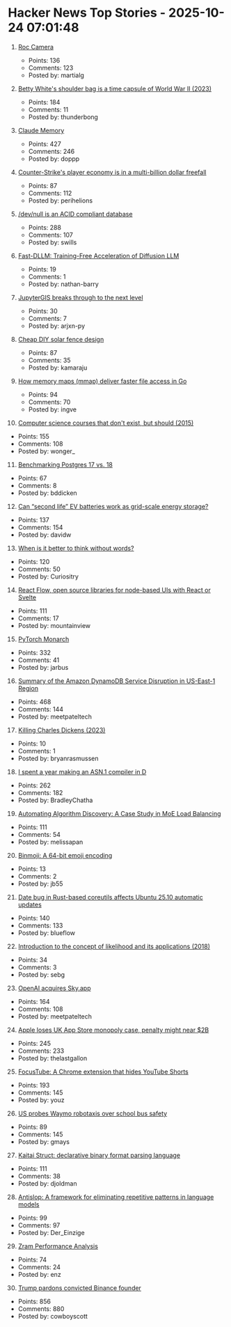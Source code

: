 # Hacker News Top Stories - 2025-10-24 07:01:48

1. [Roc Camera](https://roc.camera/)
   - Points: 136
   - Comments: 123
   - Posted by: martialg

2. [Betty White's shoulder bag is a time capsule of World War II (2023)](https://americanhistory.si.edu/explore/stories/betty-white-world-war-ii)
   - Points: 184
   - Comments: 11
   - Posted by: thunderbong

3. [Claude Memory](https://www.anthropic.com/news/memory)
   - Points: 427
   - Comments: 246
   - Posted by: doppp

4. [Counter-Strike's player economy is in a multi-billion dollar freefall](https://www.polygon.com/counter-strike-cs-player-economy-multi-billion-dollar-freefall/)
   - Points: 87
   - Comments: 112
   - Posted by: perihelions

5. [/dev/null is an ACID compliant database](https://jyu.dev/blog/why-dev-null-is-an-acid-compliant-database/)
   - Points: 288
   - Comments: 107
   - Posted by: swills

6. [Fast-DLLM: Training-Free Acceleration of Diffusion LLM](https://arxiv.org/abs/2505.22618)
   - Points: 19
   - Comments: 1
   - Posted by: nathan-barry

7. [JupyterGIS breaks through to the next level](https://eo4society.esa.int/2025/10/16/jupytergis-breaks-through-to-the-next-level/)
   - Points: 30
   - Comments: 7
   - Posted by: arjxn-py

8. [Cheap DIY solar fence design](https://joeyh.name/blog/entry/cheap_DIY_solar_fence_design/)
   - Points: 87
   - Comments: 35
   - Posted by: kamaraju

9. [How memory maps (mmap) deliver faster file access in Go](https://info.varnish-software.com/blog/how-memory-maps-mmap-deliver-25x-faster-file-access-in-go)
   - Points: 94
   - Comments: 70
   - Posted by: ingve

10. [Computer science courses that don't exist, but should (2015)](https://prog21.dadgum.com/210.html)
   - Points: 155
   - Comments: 108
   - Posted by: wonger_

11. [Benchmarking Postgres 17 vs. 18](https://planetscale.com/blog/benchmarking-postgres-17-vs-18)
   - Points: 67
   - Comments: 8
   - Posted by: bddicken

12. [Can “second life” EV batteries work as grid-scale energy storage?](https://www.volts.wtf/p/can-second-life-ev-batteries-work)
   - Points: 137
   - Comments: 154
   - Posted by: davidw

13. [When is it better to think without words?](https://www.henrikkarlsson.xyz/p/wordless-thought)
   - Points: 120
   - Comments: 50
   - Posted by: Curiositry

14. [React Flow, open source libraries for node-based UIs with React or Svelte](https://github.com/xyflow/xyflow)
   - Points: 111
   - Comments: 17
   - Posted by: mountainview

15. [PyTorch Monarch](https://pytorch.org/blog/introducing-pytorch-monarch/)
   - Points: 332
   - Comments: 41
   - Posted by: jarbus

16. [Summary of the Amazon DynamoDB Service Disruption in US-East-1 Region](https://aws.amazon.com/message/101925/)
   - Points: 468
   - Comments: 144
   - Posted by: meetpateltech

17. [Killing Charles Dickens (2023)](https://www.newyorker.com/magazine/2023/07/10/on-killing-charles-dickens)
   - Points: 10
   - Comments: 1
   - Posted by: bryanrasmussen

18. [I spent a year making an ASN.1 compiler in D](https://bradley.chatha.dev/blog/dlang-propaganda/asn1-compiler-in-d/)
   - Points: 262
   - Comments: 182
   - Posted by: BradleyChatha

19. [Automating Algorithm Discovery: A Case Study in MoE Load Balancing](https://adrs-ucb.notion.site/moe-load-balancing)
   - Points: 111
   - Comments: 54
   - Posted by: melissapan

20. [Binmoji: A 64-bit emoji encoding](https://github.com/jb55/binmoji)
   - Points: 13
   - Comments: 2
   - Posted by: jb55

21. [Date bug in Rust-based coreutils affects Ubuntu 25.10 automatic updates](https://lwn.net/Articles/1043103/)
   - Points: 140
   - Comments: 133
   - Posted by: blueflow

22. [Introduction to the concept of likelihood and its applications (2018)](https://journals.sagepub.com/doi/10.1177/2515245917744314)
   - Points: 34
   - Comments: 3
   - Posted by: sebg

23. [OpenAI acquires Sky.app](https://openai.com/index/openai-acquires-software-applications-incorporated)
   - Points: 164
   - Comments: 108
   - Posted by: meetpateltech

24. [Apple loses UK App Store monopoly case, penalty might near $2B](https://9to5mac.com/2025/10/23/apple-loses-uk-app-store-monopoly-case-penalty-might-near-2-billion/)
   - Points: 245
   - Comments: 233
   - Posted by: thelastgallon

25. [FocusTube: A Chrome extension that hides YouTube Shorts](https://github.com/CaptainYouz/FocusTube)
   - Points: 193
   - Comments: 145
   - Posted by: youz

26. [US probes Waymo robotaxis over school bus safety](https://www.yahoo.com/news/articles/us-investigates-waymo-robotaxis-over-102015308.html)
   - Points: 89
   - Comments: 145
   - Posted by: gmays

27. [Kaitai Struct: declarative binary format parsing language](https://kaitai.io/)
   - Points: 111
   - Comments: 38
   - Posted by: djoldman

28. [Antislop: A framework for eliminating repetitive patterns in language models](https://arxiv.org/abs/2510.15061)
   - Points: 99
   - Comments: 97
   - Posted by: Der_Einzige

29. [Zram Performance Analysis](https://notes.xeome.dev/notes/Zram)
   - Points: 74
   - Comments: 24
   - Posted by: enz

30. [Trump pardons convicted Binance founder](https://www.wsj.com/finance/currencies/trump-pardons-convicted-binance-founder-7509bd63)
   - Points: 856
   - Comments: 880
   - Posted by: cowboyscott

